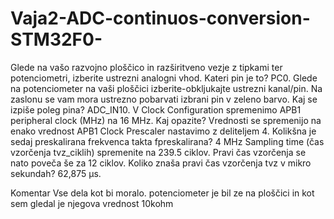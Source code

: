 # Vaja2-ADC-continuos-conversion-STM32F0-
Glede na vašo razvojno ploščico in razširitveno vezje z tipkami ter potenciometri, izberite ustrezni analogni vhod. Kateri pin je to?
PC0.
Glede na potenciometer na vaši ploščici izberite-obkljukajte ustrezni kanal/pin. Na zaslonu se vam mora ustrezno pobarvati izbrani pin v zeleno barvo. Kaj se izpiše poleg pina?
ADC_IN10.
V Clock Configuration spremenimo APB1 peripheral clock (MHz) na 16 MHz. Kaj opazite?
Vrednosti se spremenijo na enako vrednost APB1
Clock Prescaler nastavimo z deliteljem 4. Kolikšna je sedaj preskalirana frekvenca takta fpreskalirana?
4 MHz
Sampling time (čas vzorčenja tvz_ciklih) spremenite na 239.5 ciklov. Pravi čas vzorčenja se nato poveča še za 12 ciklov. Koliko znaša pravi čas vzorčenja tvz v mikro sekundah?
62,875 µs.

Komentar
Vse dela kot bi moralo. potenciometer je bil ze na ploščici in kot sem gledal je njegova vrednost 10kohm
